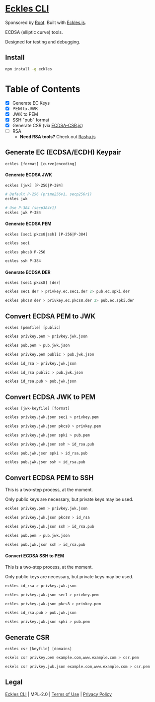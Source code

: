 [Eckles CLI](https://git.coolaj86.com/coolaj86/eckles-cli.js)
=========

Sponsored by [Root](https://therootcompany.com).
Built with [Eckles.js](https://git.coolaj86.com/coolaj86/eckles.js).

ECDSA (elliptic curve) tools.

Designed for testing and debugging.

## Install

```bash
npm install -g eckles
```

Table of Contents
=================

* [x] Generate EC Keys
* [x] PEM to JWK
* [x] JWK to PEM
* [x] SSH "pub" format
* [x] Generate CSR (via [ECDSA-CSR.js](https://git.coolaj86.com/coolaj86/ecdsa-csr.js))
* [ ] RSA
  * **Need RSA tools?** Check out [Rasha.js](https://git.coolaj86.com/coolaj86/rasha.js)

## Generate EC (ECDSA/ECDH) Keypair

```
eckles [format] [curve|encoding]
```

#### Generate ECDSA JWK

```
eckles [jwk] [P-256|P-384]
```

```bash
# Default P-256 (prime256v1, secp256r1)
eckles jwk

# Use P-384 (secp384r1)
eckles jwk P-384
```

#### Generate ECDSA PEM

```
eckles [sec1|pkcs8|ssh] [P-256|P-384]
```

```bash
eckles sec1

eckles pkcs8 P-256

eckles ssh P-384
```

#### Generate ECDSA DER

```
eckles [sec1|pkcs8] [der]
```

```bash
eckles sec1 der > privkey.ec.sec1.der 2> pub.ec.spki.der

eckles pkcs8 der > privkey.ec.pkcs8.der 2> pub.ec.spki.der
```

## Convert ECDSA PEM to JWK

```
eckles [pemfile] [public]
```

```bash
eckles privkey.pem > privkey.jwk.json

eckles pub.pem > pub.jwk.json

eckles privkey.pem public > pub.jwk.json
```

```bash
eckles id_rsa > privkey.jwk.json

eckles id_rsa public > pub.jwk.json

eckles id_rsa.pub > pub.jwk.json
```

## Convert ECDSA JWK to PEM

```
eckles [jwk-keyfile] [format]
```

```bash
eckles privkey.jwk.json sec1 > privkey.pem

eckles privkey.jwk.json pkcs8 > privkey.pem

eckles privkey.jwk.json spki > pub.pem

eckles privkey.jwk.json ssh > id_rsa.pub
```

```bash
eckles pub.jwk.json spki > id_rsa.pub

eckles pub.jwk.json ssh > id_rsa.pub
```

## Convert ECDSA PEM to SSH

This is a two-step process, at the moment.

Only public keys are necessary, but private keys may be used.

```bash
eckles privkey.pem > privkey.jwk.json

eckles privkey.jwk.json pkcs8 > id_rsa

eckles privkey.jwk.json ssh > id_rsa.pub
```

```bash
eckles pub.pem > pub.jwk.json

eckles pub.jwk.json ssh > id_rsa.pub
```

#### Convert ECDSA SSH to PEM

This is a two-step process, at the moment.

Only public keys are necessary, but private keys may be used.

```bash
eckles id_rsa > privkey.jwk.json

eckles privkey.jwk.json sec1 > privkey.pem

eckles privkey.jwk.json pkcs8 > privkey.pem
```

```bash
eckles id_rsa.pub > pub.jwk.json

eckles privkey.jwk.json spki > pub.pem
```

## Generate CSR

```
eckles csr [keyfile] [domains]
```

```bash
eckels csr privkey.pem example.com,www.example.com > csr.pem
```

```bash
eckels csr privkey.jwk.json example.com,www.example.com > csr.pem
```


Legal
-----

[Eckles CLI](https://git.coolaj86.com/coolaj86/eckles-cli.js) |
MPL-2.0 |
[Terms of Use](https://therootcompany.com/legal/#terms) |
[Privacy Policy](https://therootcompany.com/legal/#privacy)
